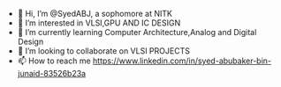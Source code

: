 - 👋 Hi, I’m @SyedABJ, a sophomore at NITK
- 👀 I’m interested in VLSI,GPU AND IC DESIGN
- 🌱 I’m currently learning Computer Architecture,Analog and Digital Design
- 💞️ I’m looking to collaborate on VLSI PROJECTS
- 📫 How to reach me https://www.linkedin.com/in/syed-abubaker-bin-junaid-83526b23a
  

<!---
SyedABJ/SyedABJ is a ✨ special ✨ repository because its `README.md` (this file) appears on your GitHub profile.
You can click the Preview link to take a look at your changes.
--->
